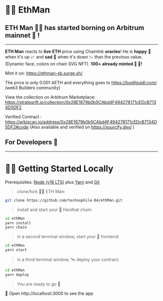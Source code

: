 # 🧍‍♂️ EthMan

## ETH Man 🧍‍♂️ has started borning on Arbitrum mainnet 🎉 !

---

**ETH Man** reacts to **live** **ETH** price using Chainlink **oracles**! He is **happy** 🙂 when it's up 📈 and **sad** 🙁 when it's down 📉 than the previous value. (Dynamic face, colors on chain SVG NFT). **100+ already minted 🫣 🫣!**

Mint it on: https://ethman-sb.surge.sh/

The price is only 0.001 AETH and everything goes to https://buidlguidl.com/ (web3 Builders community)

View the collection on Arbitrum Marketplace: https://stratosnft.io/collection/0x28E1679b0b5CAbd4F494278171cEDcB7134D5DF2

Verified Contract : https://arbiscan.io/address/0x28E1679b0b5CAbd4F494278171cEDcB7134D5DF2#code
(Also available and verified on https://sourcify.dev/ )

## For Developers 👋

---

# 🏄‍♂️ Getting Started Locally

Prerequisites: [Node (v16 LTS)](https://nodejs.org/en/download/) plus [Yarn](https://classic.yarnpkg.com/en/docs/install/) and [Git](https://git-scm.com/downloads)

> clone/fork 🧍‍♂️ ETH Man:

```bash
git clone https://github.com/technophile-04/ethMan.git
```

> install and start your 👷‍ Hardhat chain:

```bash
cd ethMan
yarn install
yarn chain
```

> in a second terminal window, start your 📱 frontend:

```bash
cd ethMan
yarn start
```

> in a third terminal window, 🛰 deploy your contract:

```bash
cd ethMan
yarn deploy
```

> You are ready to go 🚀

📱 Open http://localhost:3000 to see the app
